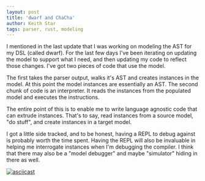 ```yaml
---
layout: post
title: 'dwarf and ChaCha'
author: Keith Star
tags: parser, rust, modeling
---
```


I mentioned in the last update that I was working on modeling the AST for my DSL (called dwarf).
For the last few days I've been iterating on updating the model to support what I need, and then updating my code to reflect those changes.
I've got two pieces of code that use the model.

The first takes the parser output, walks it's AST and creates instances in the model.
At this point the model instances are essentially an AST.
The second chunk of code is an interpreter.
It reads the instances from the populated model and executes the instructions.

The entire point of this is to enable me to write language agnostic code that can extrude instances.
That's to say, read instances from a source model, "do stuff", and create instances in a target model.

I got a little side tracked, and to be honest, having a REPL to debug against is probably worth the time spent.
Having the REPL will also be invaluable in helping me interrogate instances when I'm debugging the compiler.
I think that there may also be a "model debugger" and maybe "simulator" hiding in there as well.

[![asciicast](https://asciinema.org/a/i4TOaFTrcQ18KOcaGgowvCAAz.svg)](https://asciinema.org/a/i4TOaFTrcQ18KOcaGgowvCAAz)
